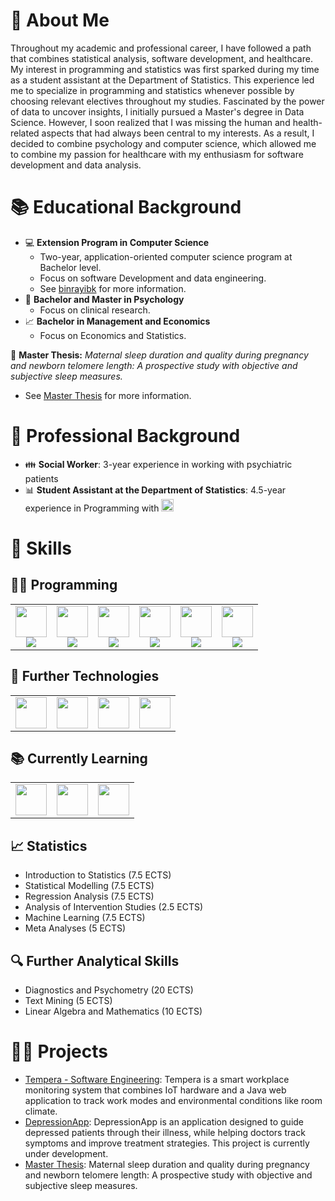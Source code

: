 # :information_desk_person: About Me

Throughout my academic and professional career, I have followed a path that combines statistical analysis, software development, and healthcare. My interest in programming and statistics was first sparked during my time as a student assistant at the Department of Statistics. This experience led me to specialize in programming and statistics whenever possible by choosing relevant electives throughout my studies. Fascinated by the power of data to uncover insights, I initially pursued a Master's degree in Data Science. However, I soon realized that I was missing the human and health-related aspects that had always been central to my interests. As a result, I decided to combine psychology and computer science, which allowed me to combine my passion for healthcare with my enthusiasm for software development and data analysis.

# :books: Educational Background

- :computer: **Extension Program in Computer Science**
  - Two-year, application-oriented computer science program at Bachelor level. 
  - Focus on software Development and data engineering.
  - See [binrayibk](https://binaryibk.at/studium/ews-informatik/) for more information.
- :busts_in_silhouette: **Bachelor and Master in Psychology**
  - Focus on clinical research.
- :chart_with_upwards_trend: **Bachelor in Management and Economics**
  - Focus on Economics and Statistics.

📕 **Master Thesis:**   *Maternal sleep duration and quality during pregnancy and newborn telomere length: A prospective study with objective and subjective sleep measures.*  

- See [Master Thesis](master-thesis-demo) for more information.

# :hammer: Professional Background

- 👪 **Social Worker**: 3-year experience in working with psychiatric patients
- 📊 **Student Assistant at the Department of Statistics**: 4.5-year experience in Programming with <img src="https://cdn.jsdelivr.net/gh/devicons/devicon@latest/icons/r/r-original.svg" width = 20, height = 20/>

# 🤹 Skills

## 🧑‍💻 Programming

<table align="center" border="0">
  <tr>
    <td align="center">
      <img src="https://cdn.jsdelivr.net/gh/devicons/devicon/icons/r/r-original.svg" width="50"/>
      <br>
      <img src="https://img.shields.io/badge/-70%25-blue?style=flat">
    </td>
    <td align="center">
      <img src="https://cdn.jsdelivr.net/gh/devicons/devicon@latest/icons/java/java-original.svg" width="50"/>
      <br>
      <img src="https://img.shields.io/badge/-70%25-blue?style=flat">
    </td>
    <td align="center">
      <img src="https://cdn.jsdelivr.net/gh/devicons/devicon@latest/icons/haskell/haskell-original.svg" width="50"/>
      <br>
      <img src="https://img.shields.io/badge/-60%25-blue?style=flat">
    </td>
    <td align="center">
      <img src="https://cdn.jsdelivr.net/gh/devicons/devicon@latest/icons/postgresql/postgresql-original-wordmark.svg" width="50"/>
      <br>
      <img src="https://img.shields.io/badge/-50%25-blue?style=flat">
    </td>
    <td align="center">
      <img src="https://cdn.jsdelivr.net/gh/devicons/devicon@latest/icons/python/python-original-wordmark.svg" width="50" />
      <br>
      <img src="https://img.shields.io/badge/-40%25-blue?style=flat">
    </td>
    <td align="center">
      <img src="https://cdn.jsdelivr.net/gh/devicons/devicon@latest/icons/c/c-original.svg" width="50"/>
      <br>
      <img src="https://img.shields.io/badge/-10%25-blue?style=flat">
    </td>
  </tr>
</table>

## 🔌 Further Technologies
<table align="center" border="0">
  <tr>
    <td align="center">
      <img src="https://cdn.jsdelivr.net/gh/devicons/devicon@latest/icons/git/git-original-wordmark.svg" width="50" />
    </td>
    <td align="center">
      <img src="https://cdn.jsdelivr.net/gh/devicons/devicon@latest/icons/spring/spring-original-wordmark.svg" width="50"/>
    </td>
    <td align="center">
      <img src="https://cdn.jsdelivr.net/gh/devicons/devicon@latest/icons/junit/junit-original-wordmark.svg" width="50"/>
    </td>
    <td align="center">
      <img src="https://cdn.jsdelivr.net/gh/devicons/devicon@latest/icons/django/django-plain-wordmark.svg" width="50"/>
    </td>
  </tr>
</table>

## 📚 Currently Learning
<table align="center" border="0">
  <tr>
    <td align="center">
      <img src="https://cdn.jsdelivr.net/gh/devicons/devicon@latest/icons/javascript/javascript-original.svg" width="50"/>
    </td>
    <td align="center">
      <img src="https://cdn.jsdelivr.net/gh/devicons/devicon@latest/icons/html5/html5-original-wordmark.svg" width="50"/>
    </td>
    <td align="center">
      <img src="https://cdn.jsdelivr.net/gh/devicons/devicon@latest/icons/css3/css3-original-wordmark.svg" width="50"/>
    </td>
  </tr>
</table>


## 📈 Statistics
- Introduction to Statistics (7.5 ECTS)
- Statistical Modelling (7.5 ECTS)
- Regression Analysis (7.5 ECTS)
- Analysis of Intervention Studies (2.5 ECTS)
- Machine Learning (7.5 ECTS)
- Meta Analyses (5 ECTS)

## 🔍 Further Analytical Skills
- Diagnostics and Psychometry (20 ECTS)
- Text Mining (5 ECTS)
- Linear Algebra and Mathematics (10 ECTS)

# 👨‍💻 Projects 
- [Tempera - Software Engineering](softwareengineering-project): Tempera is a smart workplace monitoring system that combines IoT hardware and a Java web application to track work modes and environmental conditions like room climate.
- [DepressionApp](https://github.com/niklas-speckle/depressionApp): DepressionApp is an application designed to guide depressed patients through their illness, while helping doctors track symptoms and improve treatment strategies. This project is currently under development.
- [Master Thesis](master-thesis-demo): Maternal sleep duration and quality during pregnancy and newborn telomere length: A prospective study with objective and subjective sleep measures.
